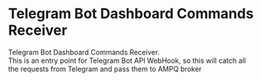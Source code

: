 # Telegram Bot Dashboard Commands Receiver

Telegram Bot Dashboard Commands Receiver.  
This is an entry point for Telegram Bot API WebHook, so this will catch all the requests from Telegram and pass them to
AMPQ broker
